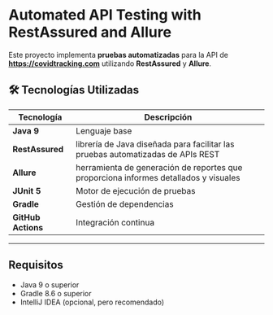 # **Automated API Testing with RestAssured and Allure**

Este proyecto implementa **pruebas automatizadas** para la API de **https://covidtracking.com** utilizando **RestAssured** y **Allure**.


## 🛠 **Tecnologías Utilizadas**

| Tecnología | Descripción |
|------------|------------|
| **Java 9** | Lenguaje base |
| **RestAssured** | librería de Java diseñada para facilitar las pruebas automatizadas de APIs REST |
| **Allure** | herramienta de generación de reportes que proporciona informes detallados y visuales |
| **JUnit 5** | Motor de ejecución de pruebas |
| **Gradle** | Gestión de dependencias |
| **GitHub Actions** | Integración continua |

---
## Requisitos

- Java 9 o superior
- Gradle 8.6 o superior
- IntelliJ IDEA (opcional, pero recomendado)
